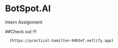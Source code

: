 # BotSpot.AI
Intern Assignment

##Check out !!!
```bash
  (https://practical-hamilton-9483ef.netlify.app)
```
